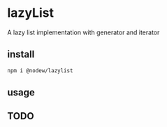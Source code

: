 # lazyList

A lazy list implementation with generator and iterator

## install
```bash
npm i @nodew/lazylist
```

## usage

## TODO